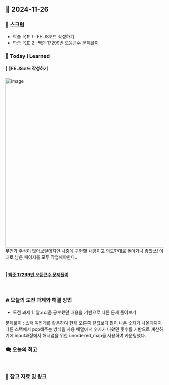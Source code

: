 ## 📆 2024-11-26

### 🔔 스크럼

- 학습 목표 1 : FE JS코드 작성하기
- 학습 목표 2 : 백준 17299번 오등큰수 문제풀이
  <br/>


### 🚀 Today I Learned

#### | FE JS코드 작성하기
<img width="540" alt="image" src="https://github.com/user-attachments/assets/e61e62ed-a12e-4e38-a6bb-3c460eb13dc8">
무언가 주석이 많아보일테지만 나중에 구현할 내용이고 의도한대로 돌아가니 좋았쓰!
이대로 남은 페이지를 모두 작업해야한다..
<br/>
<br/>


#### | [백준 17299번 오등큰수 문제풀이](https://github.com/availrum/newb/blob/main/rightdeungbignum.cpp)

<br/>

### 🔥 오늘의 도전 과제와 해결 방법

- 도전 과제 1: 알고리즘 공부했던 내용을 기반으로 다른 문제 풀어보기
  <br/>

문제풀이 : 스택 여러개를 활용하여 현재 오른쪽 끝값보다 많이 나온 숫자가 나올때까지 다른 스택에서 pop해주는 방식을 사용
배열에서 숫자가 나왔던 횟수를 기반으로 계산하기에 input과정에서 해시맵을 위한 unordered_map을 사용하여 카운팅했다.


### 🗨️ 오늘의 회고

<!--
- 오늘의 학습 경험에 대한 자유로운 생각이나 느낀 점을 기록합니다.
- 성공적인 점, 개선해야 할 점, 새롭게 시도하고 싶은 방법 등을 포함할 수 있습니다.-->

  <br/>


### 📰 참고 자료 및 링크
